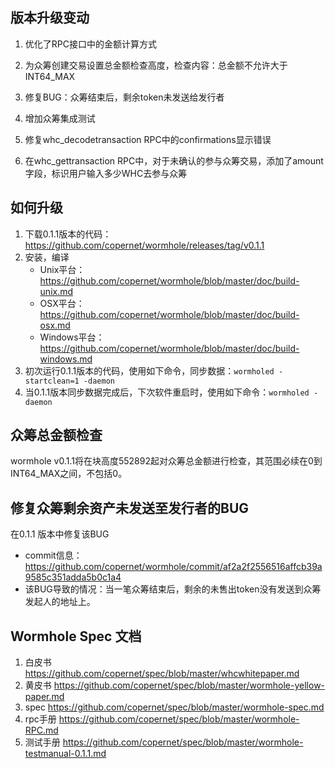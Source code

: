 ## 版本升级变动

1. 优化了RPC接口中的金额计算方式

2. 为众筹创建交易设置总金额检查高度，检查内容：总金额不允许大于INT64_MAX

3. 修复BUG：众筹结束后，剩余token未发送给发行者

4. 增加众筹集成测试
5. 修复whc_decodetransaction RPC中的confirmations显示错误
6. 在whc_gettransaction RPC中，对于未确认的参与众筹交易，添加了amount字段，标识用户输入多少WHC去参与众筹

## 如何升级

1. 下载0.1.1版本的代码：https://github.com/copernet/wormhole/releases/tag/v0.1.1
2. 安装，编译
   - Unix平台：https://github.com/copernet/wormhole/blob/master/doc/build-unix.md
   - OSX平台：https://github.com/copernet/wormhole/blob/master/doc/build-osx.md
   - Windows平台：https://github.com/copernet/wormhole/blob/master/doc/build-windows.md
3. 初次运行0.1.1版本的代码，使用如下命令，同步数据：`wormholed -startclean=1 -daemon`
4. 当0.1.1版本同步数据完成后，下次软件重启时，使用如下命令：`wormholed -daemon`

## 众筹总金额检查

wormhole v0.1.1将在块高度552892起对众筹总金额进行检查，其范围必续在0到INT64_MAX之间，不包括0。

## 修复众筹剩余资产未发送至发行者的BUG

在0.1.1 版本中修复该BUG

- commit信息：https://github.com/copernet/wormhole/commit/af2a2f2556516affcb39a9585c351adda5b0c1a4
- 该BUG导致的情况：当一笔众筹结束后，剩余的未售出token没有发送到众筹发起人的地址上。

## Wormhole Spec 文档

1. 白皮书     https://github.com/copernet/spec/blob/master/whcwhitepaper.md
2. 黄皮书     https://github.com/copernet/spec/blob/master/wormhole-yellow-paper.md
3. spec       https://github.com/copernet/spec/blob/master/wormhole-spec.md
4. rpc手册    https://github.com/copernet/spec/blob/master/wormhole-RPC.md
5. 测试手册   https://github.com/copernet/spec/blob/master/wormhole-testmanual-0.1.1.md

